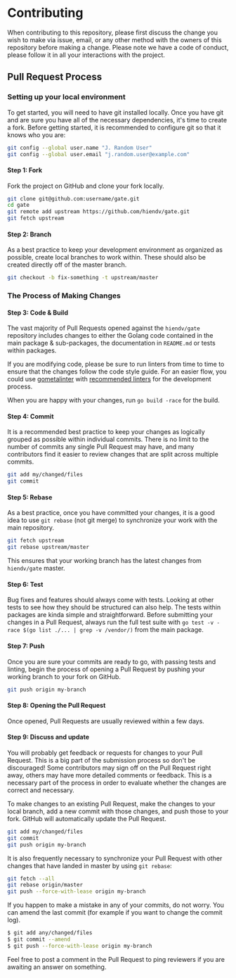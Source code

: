 # Contributing
When contributing to this repository, please first discuss the change you wish to make via issue, email, or any other method with the owners of this repository before making a change.
Please note we have a code of conduct, please follow it in all your interactions with the project.

## Pull Request Process
### Setting up your local environment
To get started, you will need to have git installed locally. Once you have git and are sure you have all of the necessary dependencies, it's time to create a fork.
Before getting started, it is recommended to configure git so that it knows who you are:
```bash
git config --global user.name "J. Random User"
git config --global user.email "j.random.user@example.com"
```

#### Step 1: Fork
Fork the project on GitHub and clone your fork locally.
```bash
git clone git@github.com:username/gate.git
cd gate
git remote add upstream https://github.com/hiendv/gate.git
git fetch upstream
```

#### Step 2: Branch
As a best practice to keep your development environment as organized as possible, create local branches to work within. These should also be created directly off of the master branch.
```bash
git checkout -b fix-something -t upstream/master
```

### The Process of Making Changes
#### Step 3: Code & Build
The vast majority of Pull Requests opened against the `hiendv/gate` repository includes changes to either the Golang code contained in the main package & sub-packages, the documentation in `README.md` or tests within packages.

If you are modifying code, please be sure to run linters from time to time to ensure that the changes follow the code style guide. For an easier flow, you could use [gometalinter](https://github.com/alecthomas/gometalinter) with [recommended linters](https://goreportcard.com/report/github.com/hiendv/gate) for the development process.

When you are happy with your changes, run `go build -race` for the build.

#### Step 4: Commit
It is a recommended best practice to keep your changes as logically grouped as possible within individual commits. There is no limit to the number of commits any single Pull Request may have, and many contributors find it easier to review changes that are split across multiple commits.
```bash
git add my/changed/files
git commit
```

#### Step 5: Rebase
As a best practice, once you have committed your changes, it is a good idea to use `git rebase` (not git merge) to synchronize your work with the main repository.
```bash
git fetch upstream
git rebase upstream/master
```
This ensures that your working branch has the latest changes from `hiendv/gate` master.

#### Step 6: Test
Bug fixes and features should always come with tests. Looking at other tests to see how they should be structured can also help. The tests within packages are kinda simple and straightforward. Before submitting your changes in a Pull Request, always run the full test suite with `go test -v -race $(go list ./... | grep -v /vendor/)` from the main package.

#### Step 7: Push
Once you are sure your commits are ready to go, with passing tests and linting, begin the process of opening a Pull Request by pushing your working branch to your fork on GitHub.
```bash
git push origin my-branch
```

#### Step 8: Opening the Pull Request
Once opened, Pull Requests are usually reviewed within a few days.

#### Step 9: Discuss and update
You will probably get feedback or requests for changes to your Pull Request. This is a big part of the submission process so don't be discouraged! Some contributors may sign off on the Pull Request right away, others may have more detailed comments or feedback. This is a necessary part of the process in order to evaluate whether the changes are correct and necessary.

To make changes to an existing Pull Request, make the changes to your local branch, add a new commit with those changes, and push those to your fork. GitHub will automatically update the Pull Request.
```bash
git add my/changed/files
git commit
git push origin my-branch
```

It is also frequently necessary to synchronize your Pull Request with other changes that have landed in master by using `git rebase`:
```bash
git fetch --all
git rebase origin/master
git push --force-with-lease origin my-branch
```

If you happen to make a mistake in any of your commits, do not worry. You can amend the last commit (for example if you want to change the commit log).
```bash
$ git add any/changed/files
$ git commit --amend
$ git push --force-with-lease origin my-branch
```
Feel free to post a comment in the Pull Request to ping reviewers if you are awaiting an answer on something.
